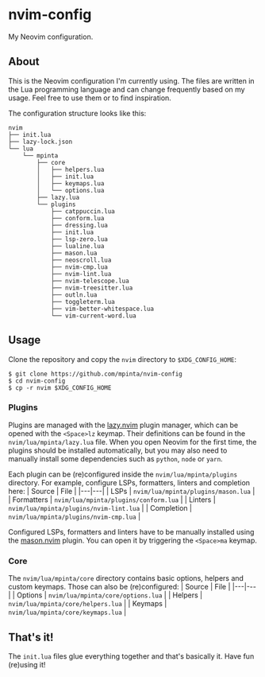 # nvim-config
My Neovim configuration.

## About
This is the Neovim configuration I'm currently using. The files are written in the Lua programming language and can change frequently based on my usage. Feel free to use them or to find inspiration.

The configuration structure looks like this:
```
nvim
├── init.lua
├── lazy-lock.json
└── lua
    └── mpinta
        ├── core
        │   ├── helpers.lua
        │   ├── init.lua
        │   ├── keymaps.lua
        │   └── options.lua
        ├── lazy.lua
        └── plugins
            ├── catppuccin.lua
            ├── conform.lua
            ├── dressing.lua
            ├── init.lua
            ├── lsp-zero.lua
            ├── lualine.lua
            ├── mason.lua
            ├── neoscroll.lua
            ├── nvim-cmp.lua
            ├── nvim-lint.lua
            ├── nvim-telescope.lua
            ├── nvim-treesitter.lua
            ├── outln.lua
            ├── toggleterm.lua
            ├── vim-better-whitespace.lua
            └── vim-current-word.lua
```

## Usage
Clone the repository and copy the `nvim` directory to `$XDG_CONFIG_HOME`:
```
$ git clone https://github.com/mpinta/nvim-config
$ cd nvim-config
$ cp -r nvim $XDG_CONFIG_HOME
```

### Plugins
Plugins are managed with the [lazy.nvim](https://github.com/folke/lazy.nvim) plugin manager, which can be opened with the `<Space>lz` keymap. Their definitions can be found in the `nvim/lua/mpinta/lazy.lua` file. When you open Neovim for the first time, the plugins should be installed automatically, but you may also need to manually install some dependencies such as `python`, `node` or `yarn`.

Each plugin can be (re)configured inside the `nvim/lua/mpinta/plugins` directory. For example, configure LSPs, formatters, linters and completion here:
| Source | File |
|---|---|
| LSPs | `nvim/lua/mpinta/plugins/mason.lua` |
| Formatters | `nvim/lua/mpinta/plugins/conform.lua` |
| Linters | `nvim/lua/mpinta/plugins/nvim-lint.lua` |
| Completion | `nvim/lua/mpinta/plugins/nvim-cmp.lua` |

Configured LSPs, formatters and linters have to be manually installed using the [mason.nvim](https://github.com/williamboman/mason.nvim) plugin. You can open it by triggering the `<Space>ma` keymap.

### Core
The `nvim/lua/mpinta/core` directory contains basic options, helpers and custom keymaps. Those can also be (re)configured:
| Source | File |
|---|---|
| Options | `nvim/lua/mpinta/core/options.lua` |
| Helpers | `nvim/lua/mpinta/core/helpers.lua` |
| Keymaps | `nvim/lua/mpinta/core/keymaps.lua` |

## That's it!
The `init.lua` files glue everything together and that's basically it. Have fun (re)using it!
